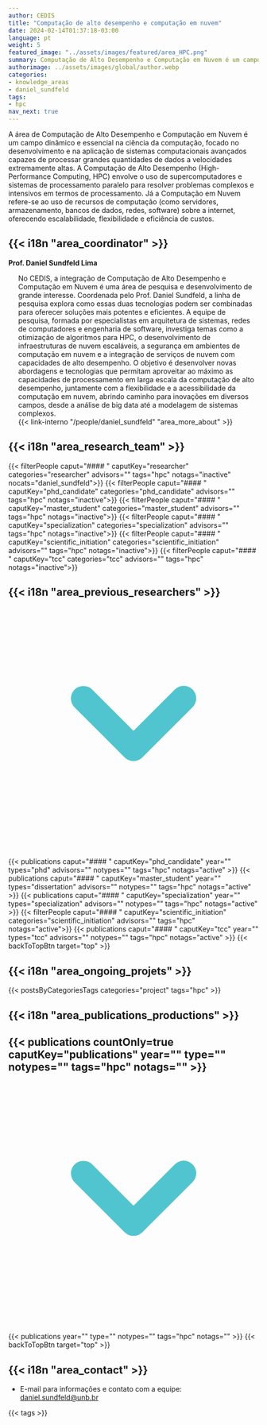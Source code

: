 ```yaml
---
author: CEDIS
title: "Computação de alto desempenho e computação em nuvem"
date: 2024-02-14T01:37:18-03:00
language: pt
weight: 5
featured_image: "../assets/images/featured/area_HPC.png"
summary: Computação de Alto Desempenho e Computação em Nuvem é um campo dinâmico e essencial na ciência da computação, focado no desenvolvimento e na aplicação de sistemas computacionais avançados capazes de processar grandes quantidades de dados a velocidades extremamente altas.
authorimage: ../assets/images/global/author.webp
categories:
- knowledge_areas
- daniel_sundfeld
tags: 
- hpc
nav_next: true
---
```

<div id="top"></div>

A área de Computação de Alto Desempenho e Computação em Nuvem é um campo dinâmico e essencial na ciência da computação, focado no desenvolvimento e na aplicação de sistemas computacionais avançados capazes de processar grandes quantidades de dados a velocidades extremamente altas. A Computação de Alto Desempenho (High-Performance Computing, HPC) envolve o uso de supercomputadores e sistemas de processamento paralelo para resolver problemas complexos e intensivos em termos de processamento. Já a Computação em Nuvem refere-se ao uso de recursos de computação (como servidores, armazenamento, bancos de dados, redes, software) sobre a internet, oferecendo escalabilidade, flexibilidade e eficiência de custos.

## {{< i18n "area_coordinator" >}}
**Prof. Daniel Sundfeld Lima**
<div style="margin-left: 20px;">
No CEDIS, a integração de Computação de Alto Desempenho e Computação em Nuvem é uma área de pesquisa e desenvolvimento de grande interesse. Coordenada pelo Prof. Daniel Sundfeld, a linha de pesquisa explora como essas duas tecnologias podem ser combinadas para oferecer soluções mais potentes e eficientes. A equipe de pesquisa, formada por especialistas em arquitetura de sistemas, redes de computadores e engenharia de software, investiga temas como a otimização de algoritmos para HPC, o desenvolvimento de infraestruturas de nuvem escaláveis, a segurança em ambientes de computação em nuvem e a integração de serviços de nuvem com capacidades de alto desempenho. O objetivo é desenvolver novas abordagens e tecnologias que permitam aproveitar ao máximo as capacidades de processamento em larga escala da computação de alto desempenho, juntamente com a flexibilidade e a acessibilidade da computação em nuvem, abrindo caminho para inovações em diversos campos, desde a análise de big data até a modelagem de sistemas complexos.
<br>
{{< link-interno "/people/daniel_sundfeld" "area_more_about" >}}
</div>

## {{< i18n "area_research_team" >}}

{{< filterPeople caput="#### " caputKey="researcher" categories="researcher" advisors="" tags="hpc" notags="inactive" nocats="daniel_sundfeld">}}
{{< filterPeople caput="#### " caputKey="phd_candidate" categories="phd_candidate" advisors="" tags="hpc" notags="inactive">}}
{{< filterPeople caput="#### " caputKey="master_student" categories="master_student" advisors="" tags="hpc" notags="inactive">}}
{{< filterPeople caput="#### " caputKey="specialization" categories="specialization" advisors="" tags="hpc" notags="inactive">}}
{{< filterPeople caput="#### " caputKey="scientific_initiation" categories="scientific_initiation" advisors="" tags="hpc" notags="inactive">}}
{{< filterPeople caput="#### " caputKey="tcc" categories="tcc" advisors="" tags="hpc" notags="inactive">}}

<div id="previous-collaborators" x-data="{ showPrevious: false }">
    <h2 id="former-collaborators-title" @click="showPrevious = !showPrevious" class="text-xl font-bold mb-2 cursor-pointer flex items-center text-primary-900">
      {{< i18n "area_previous_researchers" >}}
      <svg :class="{'rotate-0': !showPrevious, 'rotate-180': showPrevious}" class="ml-2 h-5 w-5 transform transition-transform duration-200" xmlns="http://www.w3.org/2000/svg" viewBox="0 0 20 20" fill="#51C5CF"><path fill-rule="evenodd" d="M5.293 7.293a1 1 0 011.414 0L10 10.586l3.293-3.293a1 1 0 111.414 1.414l-4 4a1 1 0 01-1.414 0l-4-4a1 1 0 010-1.414z" clip-rule="evenodd" /></svg>
    </h2>
    <div x-show="showPrevious" x-cloak>
    {{< publications caput="#### " caputKey="phd_candidate"  year="" types="phd" advisors="" notypes="" tags="hpc" notags="active" >}}
    {{< publications caput="#### " caputKey="master_student" year="" types="dissertation" advisors="" notypes="" tags="hpc" notags="active" >}}
    {{< publications caput="#### " caputKey="specialization" year="" types="specialization" advisors="" notypes="" tags="hpc" notags="active" >}}
    {{< filterPeople caput="#### " caputKey="scientific_initiation" categories="scientific_initiation" advisors="" tags="hpc" notags="active">}}
    {{< publications caput="#### " caputKey="tcc" year="" types="tcc" advisors="" notypes="" tags="hpc" notags="active" >}}
    {{< backToTopBtn target="top" >}}
    </div>
  </div>

## {{< i18n "area_ongoing_projets" >}}

{{< postsByCategoriesTags categories="project" tags="hpc" >}}

## {{< i18n "area_publications_productions" >}}

<div id="npublications-section" x-data="{ showPublications: false }">
    <h2 id="npublications-title" @click="showPublications = !showPublications" class="text-xl font-bold mb-2 cursor-pointer flex items-center text-primary-900">
      {{< publications countOnly=true caputKey="publications" year="" type="" notypes="" tags="hpc" notags="" >}}
      <svg :class="{'rotate-0': !showPublications, 'rotate-180': showPublications}" class="ml-2 h-5 w-5 transform transition-transform duration-200" xmlns="http://www.w3.org/2000/svg" viewBox="0 0 20 20" fill="#51C5CF"><path fill-rule="evenodd" d="M5.293 7.293a1 1 0 011.414 0L10 10.586l3.293-3.293a1 1 0 111.414 1.414l-4 4a1 1 0 01-1.414 0l-4-4a1 1 0 010-1.414z" clip-rule="evenodd" /></svg>
    </h2>
    <div x-show="showPublications" x-cloak>
      {{< publications year="" type="" notypes="" tags="hpc" notags="" >}} 
      {{< backToTopBtn target="top" >}}
    </div>
</div>

## {{< i18n "area_contact" >}}
- E-mail para informações e contato com a equipe: [daniel.sundfeld@unb.br](mailto:daniel.sundfeld@unb.br)

{{< tags >}}